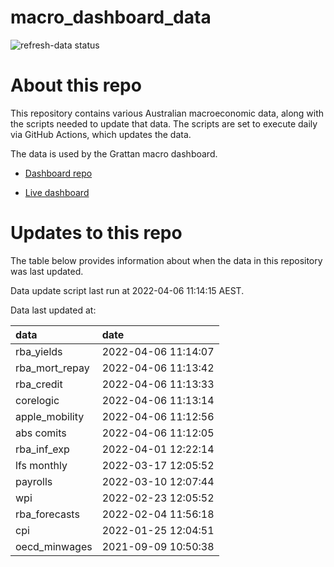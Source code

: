 
<!-- README.md is generated from README.Rmd. Please edit that file -->

# macro\_dashboard\_data

<!-- badges: start -->

![refresh-data
status](https://github.com/grattan/macro_dashboard_data/workflows/refresh-data/badge.svg)

<!-- badges: end -->

# About this repo

This repository contains various Australian macroeconomic data, along
with the scripts needed to update that data. The scripts are set to
execute daily via GitHub Actions, which updates the data.

The data is used by the Grattan macro dashboard.

  - [Dashboard repo](https://github.com/grattan/macrodashboard)

  - [Live dashboard](https://mattcowgill.shinyapps.io/macrodashboard/)

# Updates to this repo

The table below provides information about when the data in this
repository was last updated.

Data update script last run at 2022-04-06 11:14:15 AEST.

Data last updated at:

| data             | date                |
| :--------------- | :------------------ |
| rba\_yields      | 2022-04-06 11:14:07 |
| rba\_mort\_repay | 2022-04-06 11:13:42 |
| rba\_credit      | 2022-04-06 11:13:33 |
| corelogic        | 2022-04-06 11:13:14 |
| apple\_mobility  | 2022-04-06 11:12:56 |
| abs comits       | 2022-04-06 11:12:05 |
| rba\_inf\_exp    | 2022-04-01 12:22:14 |
| lfs monthly      | 2022-03-17 12:05:52 |
| payrolls         | 2022-03-10 12:07:44 |
| wpi              | 2022-02-23 12:05:52 |
| rba\_forecasts   | 2022-02-04 11:56:18 |
| cpi              | 2022-01-25 12:04:51 |
| oecd\_minwages   | 2021-09-09 10:50:38 |
